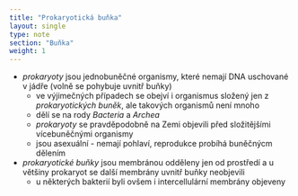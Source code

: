 ```yaml
---
title: "Prokaryotická buňka"
layout: single
type: note
section: "Buňka"
weight: 1
---
```

- _prokaryoty_ jsou jednobuněčné organismy, které nemají DNA uschované v jádře (volně se pohybuje uvnitř buňky)
    - ve výjimečných případech se obejví i organismus složený jen z _prokaryotických buněk_, ale takových organismů není mnoho
    - dělí se na rody _Bacteria_ a _Archea_
    - _prokaryoty_ se pravděpodobně na Zemi objevili před složitějšími vícebuněčnými organismy
    - jsou asexuální - nemají pohlaví, reprodukce probíhá buněčnýcm dělením
- _prokaryotické buňky_ jsou membránou odděleny jen od prostředí a u většiny prokaryot se další membrány uvnitř buňky neobjevili
    - u některých bakterií byli ovšem i intercellulární membrány objeveny